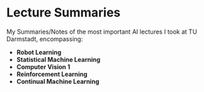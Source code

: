 # Lecture Summaries
My Summaries/Notes of the most important AI lectures I took at TU Darmstadt, encompassing:
- **Robot Learning** 
- **Statistical Machine Learning** 
- **Computer Vision 1** 
- **Reinforcement Learning**
- **Continual Machine Learning**
